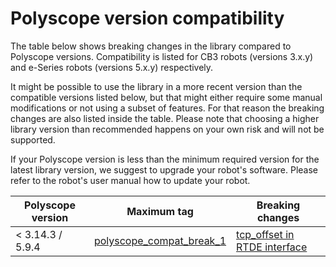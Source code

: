 # Polyscope version compatibility
The table below shows breaking changes in the library compared to Polyscope versions. Compatibility
is listed for CB3 robots (versions 3.x.y) and e-Series robots (versions 5.x.y) respectively.

It might be possible to use the library in a more recent version than the compatible versions listed
below, but that might either require some manual modifications or not using a subset of features.
For that reason the breaking changes are also listed inside the table. Please note that choosing a
higher library version than recommended happens on your own risk and will not be supported.

If your Polyscope version is less than the minimum required version for the latest library version,
we suggest to upgrade your robot's software. Please refer to the robot's user manual how to update
your robot.


|Polyscope version | Maximum tag | Breaking changes |
|------------------|-------------|------------------|
| < 3.14.3 / 5.9.4 | [polyscope_compat_break_1](https://github.com/UniversalRobots/Universal_Robots_Client_Library/tree/polyscope_compat_break_1) | [tcp_offset in RTDE interface](https://github.com/UniversalRobots/Universal_Robots_Client_Library/pull/110)|
